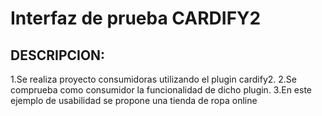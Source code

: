 # Interfaz de prueba  CARDIFY2 
## DESCRIPCION:
1.Se realiza proyecto consumidoras utilizando el plugin cardify2.
2.Se comprueba como consumidor la funcionalidad de dicho plugin.
3.En este ejemplo de usabilidad se propone una tienda de ropa online


